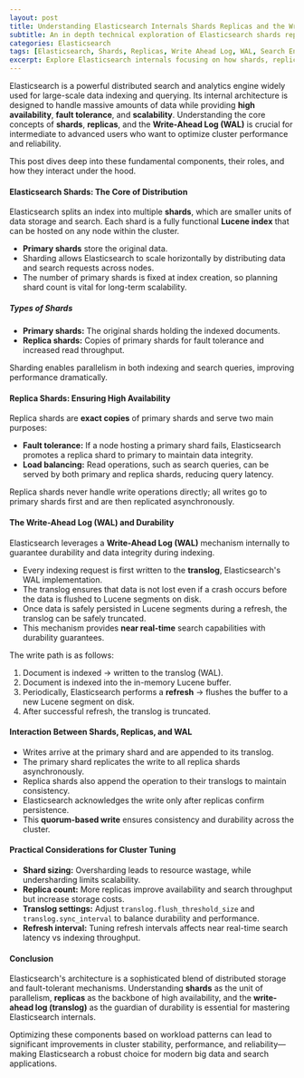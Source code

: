```yaml
---
layout: post
title: Understanding Elasticsearch Internals Shards Replicas and the Write Ahead Log
subtitle: An in depth technical exploration of Elasticsearch shards replicas and its write ahead log mechanism
categories: Elasticsearch
tags: [Elasticsearch, Shards, Replicas, Write Ahead Log, WAL, Search Engine, Big Data, Distributed Systems]
excerpt: Explore Elasticsearch internals focusing on how shards, replicas, and the write ahead log work together to ensure scalability, reliability, and durability in distributed search clusters.
---
```

Elasticsearch is a powerful distributed search and analytics engine widely used for large-scale data indexing and querying. Its internal architecture is designed to handle massive amounts of data while providing **high availability**, **fault tolerance**, and **scalability**. Understanding the core concepts of **shards**, **replicas**, and the **Write-Ahead Log (WAL)** is crucial for intermediate to advanced users who want to optimize cluster performance and reliability.

This post dives deep into these fundamental components, their roles, and how they interact under the hood.

#### Elasticsearch Shards: The Core of Distribution

Elasticsearch splits an index into multiple **shards**, which are smaller units of data storage and search. Each shard is a fully functional **Lucene index** that can be hosted on any node within the cluster.

- **Primary shards** store the original data.
- Sharding allows Elasticsearch to scale horizontally by distributing data and search requests across nodes.
- The number of primary shards is fixed at index creation, so planning shard count is vital for long-term scalability.

##### Types of Shards

- **Primary shards:** The original shards holding the indexed documents.
- **Replica shards:** Copies of primary shards for fault tolerance and increased read throughput.

Sharding enables parallelism in both indexing and search queries, improving performance dramatically.

#### Replica Shards: Ensuring High Availability

Replica shards are **exact copies** of primary shards and serve two main purposes:

- **Fault tolerance:** If a node hosting a primary shard fails, Elasticsearch promotes a replica shard to primary to maintain data integrity.
- **Load balancing:** Read operations, such as search queries, can be served by both primary and replica shards, reducing query latency.

Replica shards never handle write operations directly; all writes go to primary shards first and are then replicated asynchronously.

#### The Write-Ahead Log (WAL) and Durability

Elasticsearch leverages a **Write-Ahead Log (WAL)** mechanism internally to guarantee durability and data integrity during indexing.

- Every indexing request is first written to the **translog**, Elasticsearch's WAL implementation.
- The translog ensures that data is not lost even if a crash occurs before the data is flushed to Lucene segments on disk.
- Once data is safely persisted in Lucene segments during a refresh, the translog can be safely truncated.
- This mechanism provides **near real-time** search capabilities with durability guarantees.

The write path is as follows:

1. Document is indexed → written to the translog (WAL).
2. Document is indexed into the in-memory Lucene buffer.
3. Periodically, Elasticsearch performs a **refresh** → flushes the buffer to a new Lucene segment on disk.
4. After successful refresh, the translog is truncated.

#### Interaction Between Shards, Replicas, and WAL

- Writes arrive at the primary shard and are appended to its translog.
- The primary shard replicates the write to all replica shards asynchronously.
- Replica shards also append the operation to their translogs to maintain consistency.
- Elasticsearch acknowledges the write only after replicas confirm persistence.
- This **quorum-based write** ensures consistency and durability across the cluster.

#### Practical Considerations for Cluster Tuning

- **Shard sizing:** Oversharding leads to resource wastage, while undersharding limits scalability.
- **Replica count:** More replicas improve availability and search throughput but increase storage costs.
- **Translog settings:** Adjust `translog.flush_threshold_size` and `translog.sync_interval` to balance durability and performance.
- **Refresh interval:** Tuning refresh intervals affects near real-time search latency vs indexing throughput.

#### Conclusion

Elasticsearch's architecture is a sophisticated blend of distributed storage and fault-tolerant mechanisms. Understanding **shards** as the unit of parallelism, **replicas** as the backbone of high availability, and the **write-ahead log (translog)** as the guardian of durability is essential for mastering Elasticsearch internals.

Optimizing these components based on workload patterns can lead to significant improvements in cluster stability, performance, and reliability—making Elasticsearch a robust choice for modern big data and search applications.

